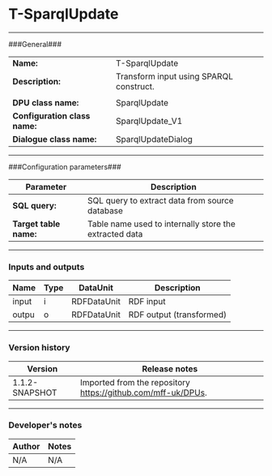 # T-SparqlUpdate #
----------

###General###

|                              |                                                                              |
|------------------------------|------------------------------------------------------------------------------|
|**Name:**                     |T-SparqlUpdate                                                                |
|**Description:**              |Transform input using SPARQL construct.                                       |
|                              |                                                                              |
|**DPU class name:**           |SparqlUpdate                                                                  | 
|**Configuration class name:** |SparqlUpdate_V1                                                               |
|**Dialogue class name:**      |SparqlUpdateDialog                                                            |

***

###Configuration parameters###

|Parameter                           |Description                                                              |
|------------------------------------|-------------------------------------------------------------------------|
|**SQL query:**                      |SQL query to extract data from source database                           |
**Target table name:**               |Table name used to internally store the extracted data                   |

***

### Inputs and outputs ###

|Name           |Type           |DataUnit           |Description                                  |
|---------------|---------------|-------------------|---------------------------------------------|
|input          |i              |RDFDataUnit        |RDF input                                    |
|outpu          |o              |RDFDataUnit        |RDF output (transformed)                     |

***

### Version history ###

|Version          |Release notes               |
|-----------------|----------------------------|
|1.1.2-SNAPSHOT   |Imported from the repository https://github.com/mff-uk/DPUs.                         |


***

### Developer's notes ###

|Author           |Notes                           |
|-----------------|--------------------------------|
|N/A              |N/A                             | 
